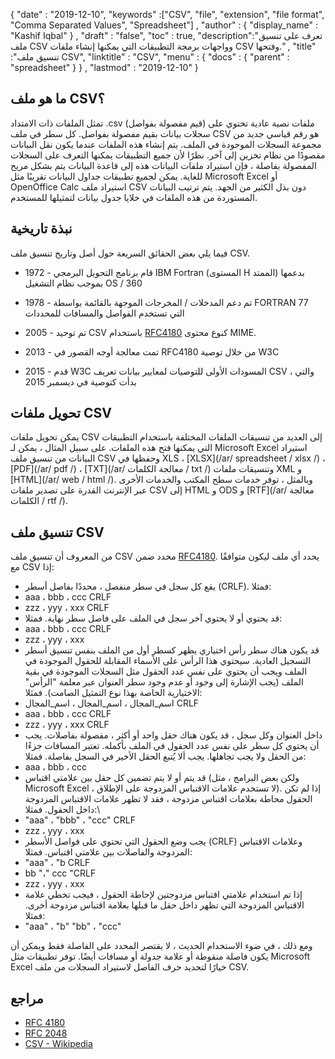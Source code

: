 {
  "date" : "2019-12-10",
  "keywords" :["CSV", "file", "extension", "file format", "Comma Separated Values", "Spreadsheet"] ,
  "author" : {
    "display_name" : "Kashif Iqbal"
} ,
  "draft" : "false",
  "toc" : true,
  "description":"تعرف على تنسيق ملف CSV وواجهات برمجة التطبيقات التي يمكنها إنشاء ملفات CSV وفتحها." ,
  "title" :"تنسيق ملف CSV",
  "linktitle" : "CSV",
  "menu" : {
    "docs" : {
      "parent" : "spreadsheet"
}
} ,
  "lastmod" : "2019-12-10"
}

## ما هو ملف CSV؟

تمثل الملفات ذات الامتداد .csv (قيم مفصولة بفواصل) ملفات نصية عادية تحتوي على سجلات بيانات بقيم مفصولة بفواصل. كل سطر في ملف CSV هو رقم قياسي جديد من مجموعة السجلات الموجودة في الملف. يتم إنشاء هذه الملفات عندما يكون نقل البيانات مقصودًا من نظام تخزين إلى آخر. نظرًا لأن جميع التطبيقات يمكنها التعرف على السجلات المفصولة بفاصلة ، فإن استيراد ملفات البيانات هذه إلى قاعدة البيانات يتم بشكل مريح للغاية. يمكن لجميع تطبيقات جداول البيانات تقريبًا مثل Microsoft Excel أو OpenOffice Calc استيراد ملف CSV دون بذل الكثير من الجهد. يتم ترتيب البيانات المستوردة من هذه الملفات في خلايا جدول بيانات لتمثيلها للمستخدم.

## نبذة تاريخية ##

فيما يلي بعض الحقائق السريعة حول أصل وتاريخ تنسيق ملف CSV.

* 1972 - قام برنامج التحويل البرمجي IBM Fortran (المستوى H الممتد) بدعمها بموجب نظام التشغيل OS / 360

* 1978 - تم دعم المدخلات / المخرجات الموجهة بالقائمة بواسطة FORTRAN 77 التي تستخدم الفواصل والمسافات للمحددات

* 2005 - تم توحيد CSV باستخدام [RFC4180](https://tools.ietf.org/html/rfc4180) كنوع محتوى MIME.

* 2013 - تمت معالجة أوجه القصور في RFC4180 من خلال توصية W3C

* 2015 - قدم W3C المسودات الأولى للتوصيات لمعايير بيانات تعريف CSV ، والتي بدأت كتوصية في ديسمبر 2015

## تحويل ملفات CSV ##

يمكن تحويل ملفات CSV إلى العديد من تنسيقات الملفات المختلفة باستخدام التطبيقات التي يمكنها فتح هذه الملفات. على سبيل المثال ، يمكن لـ Microsoft Excel استيراد البيانات من تنسيق ملف CSV وحفظها في XLS ، [XLSX](/ar/ spreadsheet / xlsx /) ، [PDF](/ar/ pdf /) ، [TXT](/ar/ معالجة الكلمات / txt /) وتنسيقات ملفات XML و [HTML](/ar/ web / html /). وبالمثل ، توفر خدمات سطح المكتب والخدمات الأخرى عبر الإنترنت القدرة على تصدير ملفات CSV إلى HTML و ODS و [RTF](/ar/ معالجة الكلمات / rtf /).

## تنسيق ملف CSV ##

من المعروف أن تنسيق ملف CSV محدد ضمن [RFC4180](https://tools.ietf.org/html/rfc4180). يحدد أي ملف ليكون متوافقًا مع CSV إذا:

* يقع كل سجل في سطر منفصل ، محددًا بفاصل أسطر (CRLF). فمثلا:
* aaa ، bbb ، ccc CRLF
* zzz ، yyy ، xxx CRLF
* قد يحتوي أو لا يحتوي آخر سجل في الملف على فاصل سطر نهاية. فمثلا:
* aaa ، bbb ، ccc CRLF
* zzz ، yyy ، xxx
* قد يكون هناك سطر رأس اختياري يظهر كسطر أول من الملف بنفس تنسيق أسطر التسجيل العادية. سيحتوي هذا الرأس على الأسماء المقابلة للحقول الموجودة في الملف ويجب أن يحتوي على نفس عدد الحقول مثل السجلات الموجودة في بقية الملف (يجب الإشارة إلى وجود أو عدم وجود سطر العنوان عبر معلمة "الرأس" الاختيارية الخاصة بهذا نوع التمثيل الصامت). فمثلا:
* اسم_المجال ، اسم_المجال ، اسم_المجال CRLF
* aaa ، bbb ، ccc CRLF
* zzz ، yyy ، xxx CRLF
* داخل العنوان وكل سجل ، قد يكون هناك حقل واحد أو أكثر ، مفصولة بفاصلات. يجب أن يحتوي كل سطر على نفس عدد الحقول في الملف بأكمله. تعتبر المسافات جزءًا من الحقل ولا يجب تجاهلها. يجب ألا يُتبع الحقل الأخير في السجل بفاصلة. فمثلا:
* aaa ، bbb ، ccc
* قد يتم أو لا يتم تضمين كل حقل بين علامتي اقتباس (ولكن بعض البرامج ، مثل Microsoft Excel ، لا تستخدم علامات الاقتباس المزدوجة على الإطلاق). إذا لم تكن الحقول محاطة بعلامات اقتباس مزدوجة ، فقد لا تظهر علامات الاقتباس المزدوجة داخل الحقول. فمثلا:\
* "aaa" ، "bbb" ، "ccc" CRLF
* zzz ، yyy ، xxx
* يجب وضع الحقول التي تحتوي على فواصل الأسطر (CRLF) وعلامات الاقتباس المزدوجة والفاصلات بين علامتي اقتباس. فمثلا:
* "aaa" ، "b CRLF
* bb "،" ccc "CRLF
* zzz ، yyy ، xxx
* إذا تم استخدام علامتي اقتباس مزدوجتين لإحاطة الحقول ، فيجب تخطي علامة الاقتباس المزدوجة التي تظهر داخل حقل ما قبلها بعلامة اقتباس مزدوجة أخرى. فمثلا:
* "aaa" ، "b" "bb" ، "ccc"

ومع ذلك ، في ضوء الاستخدام الحديث ، لا يقتصر المحدد على الفاصلة فقط ويمكن أن يكون فاصلة منقوطة أو علامة جدولة أو مسافات أيضًا. توفر تطبيقات مثل Microsoft Excel خيارًا لتحديد حرف الفاصل لاستيراد السجلات من ملف CSV.

## مراجع

* [RFC 4180](https://tools.ietf.org/html/rfc4180)
* [RFC 2048](https://tools.ietf.org/html/rfc2048)
* [CSV - Wikipedia](https://en.wikipedia.org/wiki/Comma-separated_values)

